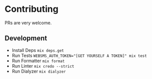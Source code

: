 # Contributing

PRs are very welcome.

## Development

* Install Deps `mix deps.get`
* Run Tests `WEBSMS_AUTH_TOKEN="[GET YOURSELF A TOKEN]" mix test`
* Run Formatter `mix format`
* Run Linter `mix credo --strict`
* Run Dialyzer `mix dialyzer`